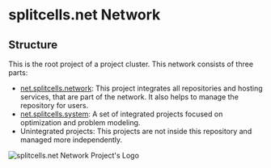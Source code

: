 # splitcells.net Network

## Structure

This is the root project of a project cluster.
This network consists of three parts:
* [net.splitcells.network](http://splitcells.net):
  This project integrates all repositories and hosting services,
  that are part of the network.
  It also helps to manage the repository for users.
* [net.splitcells.system](./projects/net.splitcells.system):
  A set of integrated projects focused on optimization and problem modeling.
* Unintegrated projects:
  This projects are not inside this repository and managed more independently.

![splitcells.net Network Project's Logo](http://splitcells.net/net/splitcells/martins/avots/website/images/license.standard/community.2016.12.11.chrom.0.dina4.jpg)
